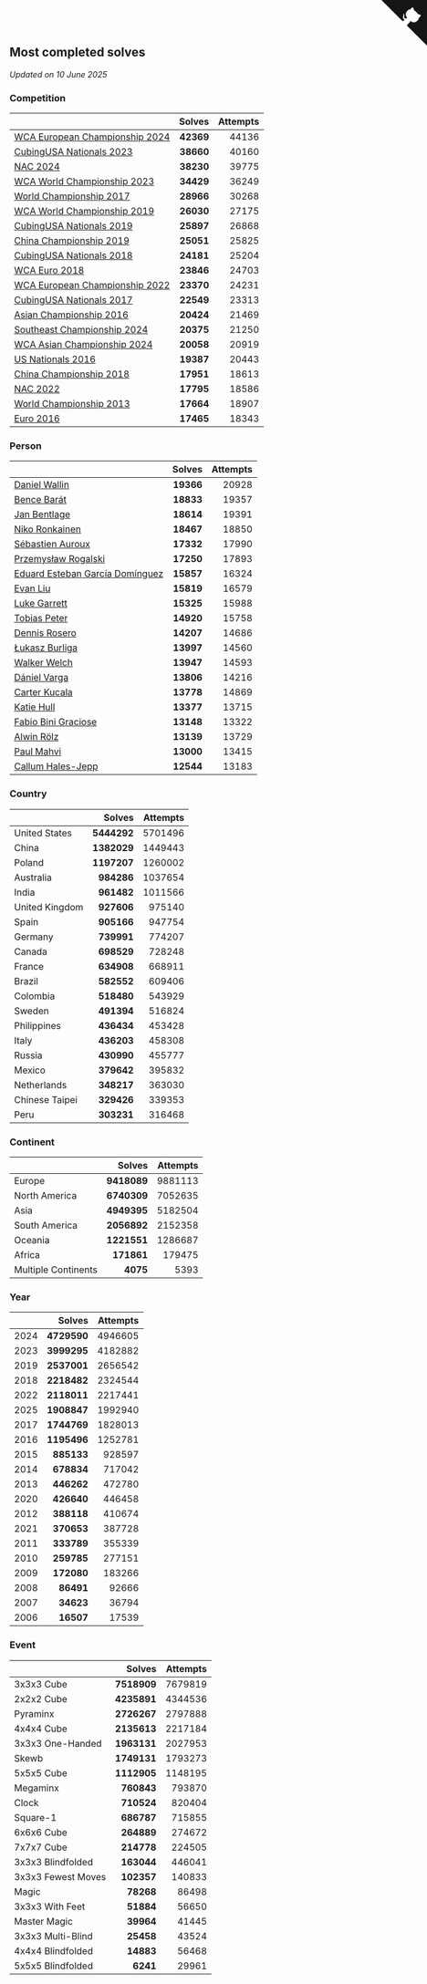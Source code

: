 ## Most completed solves

*Updated on 10 June 2025*


### Competition

|  | Solves | Attempts |
| :--- | ---: | ---: |
| [WCA European Championship 2024](https://www.worldcubeassociation.org/competitions/Euro2024) | **42369** | 44136 |
| [CubingUSA Nationals 2023](https://www.worldcubeassociation.org/competitions/CubingUSANationals2023) | **38660** | 40160 |
| [NAC 2024](https://www.worldcubeassociation.org/competitions/NAC2024) | **38230** | 39775 |
| [WCA World Championship 2023](https://www.worldcubeassociation.org/competitions/WC2023) | **34429** | 36249 |
| [World Championship 2017](https://www.worldcubeassociation.org/competitions/WC2017) | **28966** | 30268 |
| [WCA World Championship 2019](https://www.worldcubeassociation.org/competitions/WC2019) | **26030** | 27175 |
| [CubingUSA Nationals 2019](https://www.worldcubeassociation.org/competitions/CubingUSANationals2019) | **25897** | 26868 |
| [China Championship 2019](https://www.worldcubeassociation.org/competitions/ChinaChampionship2019) | **25051** | 25825 |
| [CubingUSA Nationals 2018](https://www.worldcubeassociation.org/competitions/CubingUSANationals2018) | **24181** | 25204 |
| [WCA Euro 2018](https://www.worldcubeassociation.org/competitions/Euro2018) | **23846** | 24703 |
| [WCA European Championship 2022](https://www.worldcubeassociation.org/competitions/Euro2022) | **23370** | 24231 |
| [CubingUSA Nationals 2017](https://www.worldcubeassociation.org/competitions/CubingUSANationals2017) | **22549** | 23313 |
| [Asian Championship 2016](https://www.worldcubeassociation.org/competitions/AsianChampionship2016) | **20424** | 21469 |
| [Southeast Championship 2024](https://www.worldcubeassociation.org/competitions/SoutheastChampionship2024) | **20375** | 21250 |
| [WCA Asian Championship 2024](https://www.worldcubeassociation.org/competitions/RubiksWCAAsianChampionship2024) | **20058** | 20919 |
| [US Nationals 2016](https://www.worldcubeassociation.org/competitions/USNationals2016) | **19387** | 20443 |
| [China Championship 2018](https://www.worldcubeassociation.org/competitions/ChinaChampionship2018) | **17951** | 18613 |
| [NAC 2022](https://www.worldcubeassociation.org/competitions/NAC2022) | **17795** | 18586 |
| [World Championship 2013](https://www.worldcubeassociation.org/competitions/WC2013) | **17664** | 18907 |
| [Euro 2016](https://www.worldcubeassociation.org/competitions/Euro2016) | **17465** | 18343 |

### Person

|  | Solves | Attempts |
| :--- | ---: | ---: |
| [Daniel Wallin](https://www.worldcubeassociation.org/persons/2013WALL03) | **19366** | 20928 |
| [Bence Barát](https://www.worldcubeassociation.org/persons/2008BARA01) | **18833** | 19357 |
| [Jan Bentlage](https://www.worldcubeassociation.org/persons/2010BENT01) | **18614** | 19391 |
| [Niko Ronkainen](https://www.worldcubeassociation.org/persons/2010RONK01) | **18467** | 18850 |
| [Sébastien Auroux](https://www.worldcubeassociation.org/persons/2008AURO01) | **17332** | 17990 |
| [Przemysław Rogalski](https://www.worldcubeassociation.org/persons/2013ROGA02) | **17250** | 17893 |
| [Eduard Esteban García Domínguez](https://www.worldcubeassociation.org/persons/2011EDUA01) | **15857** | 16324 |
| [Evan Liu](https://www.worldcubeassociation.org/persons/2009LIUE01) | **15819** | 16579 |
| [Luke Garrett](https://www.worldcubeassociation.org/persons/2017GARR05) | **15325** | 15988 |
| [Tobias Peter](https://www.worldcubeassociation.org/persons/2014PETE03) | **14920** | 15758 |
| [Dennis Rosero](https://www.worldcubeassociation.org/persons/2010ROSE03) | **14207** | 14686 |
| [Łukasz Burliga](https://www.worldcubeassociation.org/persons/2013BURL01) | **13997** | 14560 |
| [Walker Welch](https://www.worldcubeassociation.org/persons/2011WELC01) | **13947** | 14593 |
| [Dániel Varga](https://www.worldcubeassociation.org/persons/2008VARG01) | **13806** | 14216 |
| [Carter Kucala](https://www.worldcubeassociation.org/persons/2015KUCA01) | **13778** | 14869 |
| [Katie Hull](https://www.worldcubeassociation.org/persons/2010HULL01) | **13377** | 13715 |
| [Fabio Bini Graciose](https://www.worldcubeassociation.org/persons/2010GRAC02) | **13148** | 13322 |
| [Alwin Rölz](https://www.worldcubeassociation.org/persons/2016ROLZ01) | **13139** | 13729 |
| [Paul Mahvi](https://www.worldcubeassociation.org/persons/2012MAHV01) | **13000** | 13415 |
| [Callum Hales-Jepp](https://www.worldcubeassociation.org/persons/2012HALE01) | **12544** | 13183 |

### Country

|  | Solves | Attempts |
| :--- | ---: | ---: |
| United States | **5444292** | 5701496 |
| China | **1382029** | 1449443 |
| Poland | **1197207** | 1260002 |
| Australia | **984286** | 1037654 |
| India | **961482** | 1011566 |
| United Kingdom | **927606** | 975140 |
| Spain | **905166** | 947754 |
| Germany | **739991** | 774207 |
| Canada | **698529** | 728248 |
| France | **634908** | 668911 |
| Brazil | **582552** | 609406 |
| Colombia | **518480** | 543929 |
| Sweden | **491394** | 516824 |
| Philippines | **436434** | 453428 |
| Italy | **436203** | 458308 |
| Russia | **430990** | 455777 |
| Mexico | **379642** | 395832 |
| Netherlands | **348217** | 363030 |
| Chinese Taipei | **329426** | 339353 |
| Peru | **303231** | 316468 |

### Continent

|  | Solves | Attempts |
| :--- | ---: | ---: |
| Europe | **9418089** | 9881113 |
| North America | **6740309** | 7052635 |
| Asia | **4949395** | 5182504 |
| South America | **2056892** | 2152358 |
| Oceania | **1221551** | 1286687 |
| Africa | **171861** | 179475 |
| Multiple Continents | **4075** | 5393 |

### Year

|  | Solves | Attempts |
| :--- | ---: | ---: |
| 2024 | **4729590** | 4946605 |
| 2023 | **3999295** | 4182882 |
| 2019 | **2537001** | 2656542 |
| 2018 | **2218482** | 2324544 |
| 2022 | **2118011** | 2217441 |
| 2025 | **1908847** | 1992940 |
| 2017 | **1744769** | 1828013 |
| 2016 | **1195496** | 1252781 |
| 2015 | **885133** | 928597 |
| 2014 | **678834** | 717042 |
| 2013 | **446262** | 472780 |
| 2020 | **426640** | 446458 |
| 2012 | **388118** | 410674 |
| 2021 | **370653** | 387728 |
| 2011 | **333789** | 355339 |
| 2010 | **259785** | 277151 |
| 2009 | **172080** | 183266 |
| 2008 | **86491** | 92666 |
| 2007 | **34623** | 36794 |
| 2006 | **16507** | 17539 |

### Event

|  | Solves | Attempts |
| :--- | ---: | ---: |
| 3x3x3 Cube | **7518909** | 7679819 |
| 2x2x2 Cube | **4235891** | 4344536 |
| Pyraminx | **2726267** | 2797888 |
| 4x4x4 Cube | **2135613** | 2217184 |
| 3x3x3 One-Handed | **1963131** | 2027953 |
| Skewb | **1749131** | 1793273 |
| 5x5x5 Cube | **1112905** | 1148195 |
| Megaminx | **760843** | 793870 |
| Clock | **710524** | 820404 |
| Square-1 | **686787** | 715855 |
| 6x6x6 Cube | **264889** | 274672 |
| 7x7x7 Cube | **214778** | 224505 |
| 3x3x3 Blindfolded | **163044** | 446041 |
| 3x3x3 Fewest Moves | **102357** | 140833 |
| Magic | **78268** | 86498 |
| 3x3x3 With Feet | **51884** | 56650 |
| Master Magic | **39964** | 41445 |
| 3x3x3 Multi-Blind | **25458** | 43524 |
| 4x4x4 Blindfolded | **14883** | 56468 |
| 5x5x5 Blindfolded | **6241** | 29961 |


<a href="https://github.com/jonatanklosko/wca_statistics" class="github-corner" aria-label="View source on Github"><svg width="80" height="80" viewBox="0 0 250 250" style="fill:#151513; color:#fff; position: absolute; top: 0; border: 0; right: 0;" aria-hidden="true"><path d="M0,0 L115,115 L130,115 L142,142 L250,250 L250,0 Z"></path><path d="M128.3,109.0 C113.8,99.7 119.0,89.6 119.0,89.6 C122.0,82.7 120.5,78.6 120.5,78.6 C119.2,72.0 123.4,76.3 123.4,76.3 C127.3,80.9 125.5,87.3 125.5,87.3 C122.9,97.6 130.6,101.9 134.4,103.2" fill="currentColor" style="transform-origin: 130px 106px;" class="octo-arm"></path><path d="M115.0,115.0 C114.9,115.1 118.7,116.5 119.8,115.4 L133.7,101.6 C136.9,99.2 139.9,98.4 142.2,98.6 C133.8,88.0 127.5,74.4 143.8,58.0 C148.5,53.4 154.0,51.2 159.7,51.0 C160.3,49.4 163.2,43.6 171.4,40.1 C171.4,40.1 176.1,42.5 178.8,56.2 C183.1,58.6 187.2,61.8 190.9,65.4 C194.5,69.0 197.7,73.2 200.1,77.6 C213.8,80.2 216.3,84.9 216.3,84.9 C212.7,93.1 206.9,96.0 205.4,96.6 C205.1,102.4 203.0,107.8 198.3,112.5 C181.9,128.9 168.3,122.5 157.7,114.1 C157.9,116.9 156.7,120.9 152.7,124.9 L141.0,136.5 C139.8,137.7 141.6,141.9 141.8,141.8 Z" fill="currentColor" class="octo-body"></path></svg></a><style>.github-corner:hover .octo-arm{animation:octocat-wave 560ms ease-in-out}@keyframes octocat-wave{0%,100%{transform:rotate(0)}20%,60%{transform:rotate(-25deg)}40%,80%{transform:rotate(10deg)}}@media (max-width:500px){.github-corner:hover .octo-arm{animation:none}.github-corner .octo-arm{animation:octocat-wave 560ms ease-in-out}}</style>
